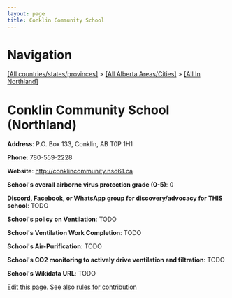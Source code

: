 ```yaml
---
layout: page
title: Conklin Community School
---
```

# Navigation

[[All countries/states/provinces]](../../..) > [[All Alberta Areas/Cities]](../..) > [[All In Northland]](..)

# Conklin Community School (Northland)

**Address**: P.O. Box 133, Conklin, AB T0P 1H1

**Phone**: 780-559-2228

**Website**: <http://conklincommunity.nsd61.ca>

**School's overall airborne virus protection grade (0-5)**: 0

**Discord, Facebook, or WhatsApp group for discovery/advocacy for THIS school**: TODO

**School's policy on Ventilation**: TODO

**School's Ventilation Work Completion**: TODO

**School's Air-Purification**: TODO

**School's CO2 monitoring to actively drive ventilation and filtration**: TODO

**School's Wikidata URL**: TODO


[Edit this page](https://github.com/ventilate-schools/AB/edit/main/./Northland/Conklin_Community_School.md). See also [rules for contribution](../../../contribution-rules/)